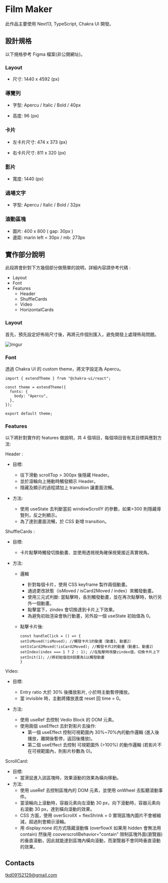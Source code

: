 # Film Maker

此作品主要使用 Next13, TypeScript, Chakra UI 開發。

## 設計規格

以下規格參考 Figma 檔案(非公開網址)。

### Layout

- 尺寸: 1440 x 4592 (px)

### 導覽列

- 字型: Apercu / Italic / Bold / 40px

- 高度: 96 (px)

### 卡片

- 左卡片尺寸: 474 x 373 (px)

- 右卡片尺寸: 811 x 320 (px)

### 影片

- 寬度: 1440 (px)

### 過場文字

- 字型: Apercu / Italic / Bold / 32px

### 滾動區塊

- 圖片: 400 x 800 ( gap: 30px )
- 邊距: marin left = 30px / mb: 273px

## 實作部分說明

此段將會針對下方幾個部分做簡單的說明，詳細內容請參考代碼 :

- Layout
- Font
- Features
  - Header
  - ShuffleCards
  - Video
  - HorizontalCards

### Layout

首先，預先設定好佈局尺寸後，再將元件個別匯入，避免開發上處理佈局問題。

![Imgur](https://i.imgur.com/A62hM51.png)

### Font

透過 Chakra UI 的 custom theme，將文字設定為 Apercu。

```
import { extendTheme } from "@chakra-ui/react";

const theme = extendTheme({
  fonts: {
    body: "Apercu",
  },
});

export default theme;
```

### Features

以下將針對實作的 features 做說明，共 4 個項目，每個項目皆有其目標與應對方法:

Header :

- 目標:

  - 往下滑動 scrollTop > 300px 後隱藏 Header。
  - 並於滾輪向上捲動時觸發顯示 Header。
  - 隱藏及顯示的過程請加上 transition 讓畫面流暢。

- 方法:
  - 使用 useState 去判斷當前 windowScrollY 的參數，如果>300 則隱藏導覽列，反之則顯示。
  - 為了達到畫面流暢，於 CSS 新增 transition。

ShuffleCards :

- 目標:
  - 卡片點擊時觸發切換動畫、並使用透視視角確保視覺接近真實視角。
  
- 方法:

  - 邏輯

    - 針對每個卡片，使用 CSS keyframe 製作兩個動畫。
    - 通過更改狀態（isMoved / isCard2Moved / index）來觸發動畫。
    - 使用三元式判斷: 當點擊時，各別觸發動畫，並在再次點擊時，執行另外一個動畫。
    - 點擊當下，zindex 會切換達到卡片上下效果。
    - 為避免初始渲染會執行動畫，另外設一個 useState 初始值為 0。

  - 點擊卡片後:
    ```
    const handleClick = () => {
    setIsMoved(!isMoved); //觸發卡片1的動畫（動畫1、動畫2）
    setIsCard2Moved(!isCard2Moved); //觸發卡片2的動畫（動畫1、動畫2）
    setIndex(index === 1 ? 2 : 1); //在點擊時改變zindex值，切換卡片上下
    setInit(1); //將初始值從0設置為1以觸發動畫
    }
    ```

Video:

- 目標:

  - Entry ratio 大於 30% 後播放影片, 小於時主動暫停播放。
  - 當 invisible 時，主動將播放進度 reset 回 time = 0。

- 方法:
  - 使用 useRef 去控制 Vedio Block 的 DOM 元素。
  - 使用兩個 useEffect 去針對影片去操作:
    - 第一個 useEffect 控制可視範圍內 30%~70%內的動作邏輯 (進入後播放，離開後暫停，返回後播放)。
    - 第二個 useEffect 去控制 可視範圍外 (>100%) 的動作邏輯 (若影片不在可視範圍內，則影片秒數為 0)。

ScrollCard:

- 目標:
  - 當滑鼠進入該區塊時，效果滾動的效果為橫向移動。
- 方法:
  - 使用 useRef 去控制區塊內的 DOM 元素，並使用 onWheel 去監聽滾動事件。
  - 當滾輪向上滾動時，容器元素向左滾動 30 px，向下滾動時，容器元素向右滾動 30 px，達到橫向滾動的效果。
  - CSS 方面，使用 overScrollX + flexShrink = 0 實現區塊內圖片不會被縮減，超過則會顯示滾輪。
  - 用 display:none 的方式隱藏滾動條 (overflowX 如果用 hidden 會無法用 contain) 然後用 cooverscrollBehavior="contain" 限制區塊外面(瀏覽器)的垂直滾動，因此就能達到區塊內橫向滾動，而瀏覽器不會同時垂直滾動的效果。

## Contacts

tkd09152129@gmail.com
